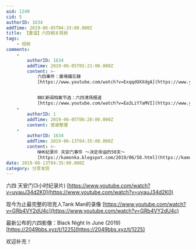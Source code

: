 ```yaml
---
aid: 1249
cid: 5
authorID: 1634
addTime: 2019-06-05T04:33:00.000Z
title: 【重温】六四相关视频
tags:
    - 视频
comments:
    -
        authorID: 1634
        addTime: 2019-06-05T05:21:00.000Z
        content: >-
            六四事件：廣場備忘錄
            [https://www.youtube.com/watch?v=ExqqdUXXdgA](https://www.youtube.com/watch?v=ExqqdUXXdgA)


            BBC新闻档案节选：六四清场报道
            [https://www.youtube.com/watch?v=Ea3LiY7aMVI](https://www.youtube.com/watch?v=Ea3LiY7aMVI)
    -
        authorID: 1
        addTime: 2019-06-05T06:20:00.000Z
        content: 感谢整理
    -
        authorID: 1634
        addTime: 2019-06-13T04:35:00.000Z
        content: >-
            NHK纪录片 天安门事件 ～决定命运的50天～
            [https://kamonka.blogspot.com/2019/06/50.html](https://kamonka.blogspot.com/2019/06/50.html)
date: 2019-06-13T04:35:00.000Z
category: 分享发现
---
```


六四 天安门(3小时纪录片) [https://www.youtube.com/watch?v=uyauJ34d2K0](https://www.youtube.com/watch?v=uyauJ34d2K0)

现今为止最完整的坦克人Tank Man的录像 [https://www.youtube.com/watch?v=GRb4VY2dU4c](https://www.youtube.com/watch?v=GRb4VY2dU4c)

最新公布的六四影像：Black Night In June (2019) [https://2049bbs.xyz/t/1225](https://2049bbs.xyz/t/1225)

欢迎补充！
